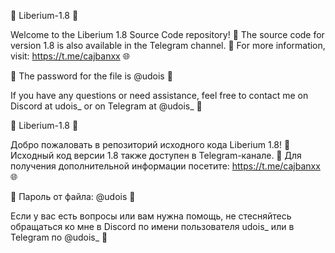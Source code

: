 🎉 Liberium-1.8 🎉

Welcome to the Liberium 1.8 Source Code repository! 📂 The source code for version 1.8 is also available in the Telegram channel. 📱 For more information, visit: https://t.me/cajbanxx 🌐

🔑 The password for the file is @udois 🔑

If you have any questions or need assistance, feel free to contact me on Discord at udois_ or on Telegram at @udois_ 💬

🎉 Liberium-1.8 🎉

Добро пожаловать в репозиторий исходного кода Liberium 1.8! 📂 Исходный код версии 1.8 также доступен в Telegram-канале. 📱 Для получения дополнительной информации посетите: https://t.me/cajbanxx 🌐

🔑 Пароль от файла: @udois 🔑

Если у вас есть вопросы или вам нужна помощь, не стесняйтесь обращаться ко мне в Discord по имени пользователя udois_ или в Telegram по @udois_ 💬
